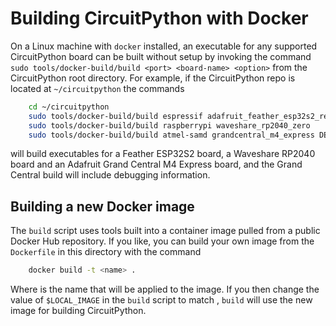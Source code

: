 # Building CircuitPython with Docker

On a Linux machine with `docker` installed, an executable for any supported CircuitPython board can be built without setup by invoking the command `sudo tools/docker-build/build <port> <board-name> <option>` from the CircuitPython root directory.  For example, if the CircuitPython repo is located at `~/circuitpython` the commands

```bash
    cd ~/circuitpython
    sudo tools/docker-build/build espressif adafruit_feather_esp32s2_reverse_tft
    sudo tools/docker-build/build raspberrypi waveshare_rp2040_zero
    sudo tools/docker-build/build atmel-samd grandcentral_m4_express DEBUG=1
```

will build executables for a Feather ESP32S2 board, a Waveshare RP2040 board and an Adafruit Grand Central M4 Express board, and the Grand Central build will include debugging information.

## Building a new Docker image

The `build` script uses tools built into a container image pulled from a public Docker Hub repository.  If you like, you can build your own image from the `Dockerfile` in this directory with the command

```bash
    docker build -t <name> .
```

Where <name> is the name that will be applied to the image.  If you then change the value of `$LOCAL_IMAGE` in the `build` script to match <name>, `build` will use the new image for building CircuitPython.
